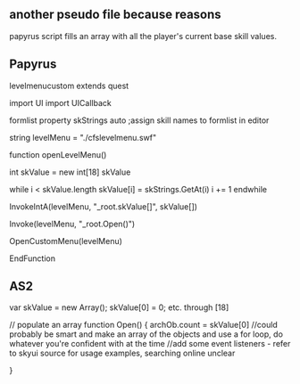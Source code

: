 ## another pseudo file because reasons

papyrus script fills an array with all the player's current base skill values.

## Papyrus

levelmenucustom   extends quest

import UI
import UICallback

formlist property skStrings auto ;assign skill names to formlist in editor

string levelMenu = "./cfslevelmenu.swf"

function openLevelMenu()

int skValue = new int[18] skValue

while i < skValue.length
  skValue[i] = skStrings.GetAt(i)
  i += 1
endwhile

InvokeIntA(levelMenu, "_root.skValue[]", skValue[])

Invoke(levelMenu, "_root.Open()")

OpenCustomMenu(levelMenu)

EndFunction

## AS2

var skValue = new Array();
skValue[0] = 0;
etc. through [18]

// populate an array 
function Open() {
  archOb.count = skValue[0] //could probably be smart and make an array of the objects and use a for loop, do whatever you're confident with at the time
  //add some event listeners - refer to skyui source for usage examples, searching online unclear
  
}
